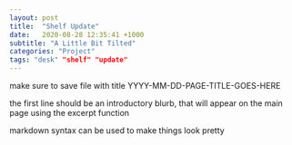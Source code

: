 ```yaml
---
layout: post
title:  "Shelf Update"
date:   2020-08-28 12:35:41 +1000
subtitle: "A Little Bit Tilted"
categories: "Project"
tags: "desk" "shelf" "update"
---
```


make sure to save file with title YYYY-MM-DD-PAGE-TITLE-GOES-HERE

the first line should be an introductory blurb, that will appear on the main page using the excerpt function

markdown syntax can be used to make things look pretty